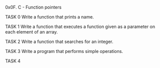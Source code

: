 0x0F. C - Function pointers

TASK 0 Write a function that prints a name.

TASK 1 Write a function that executes a function given as a parameter on each element of an array.

TASK 2 Write a function that searches for an integer. 

TASK 3 Write a program that performs simple operations.

TASK 4 

